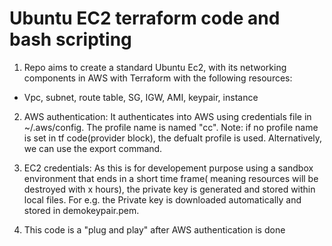 # Ubuntu EC2 terraform code and bash scripting
1. Repo aims to create a standard Ubuntu Ec2, with its networking components in AWS with Terraform with the following resources:

- Vpc, subnet, route table, SG, IGW, AMI, keypair, instance

2. AWS authentication:
It authenticates into AWS using credentials file in ~/.aws/config. The profile name is named "cc". Note: if no profile name is set in tf code(provider block), the defualt profile is used. Alternatively, we can use the export command.

3. EC2 credentials:
As this is for developement purpose using a sandbox environment that ends in a short time frame( meaning resources will be destroyed with x hours), the private key is generated and stored within local files. For e.g. the Private key is downloaded automatically and stored in demokeypair.pem.

4. This code is a "plug and play" after AWS authentication is done


